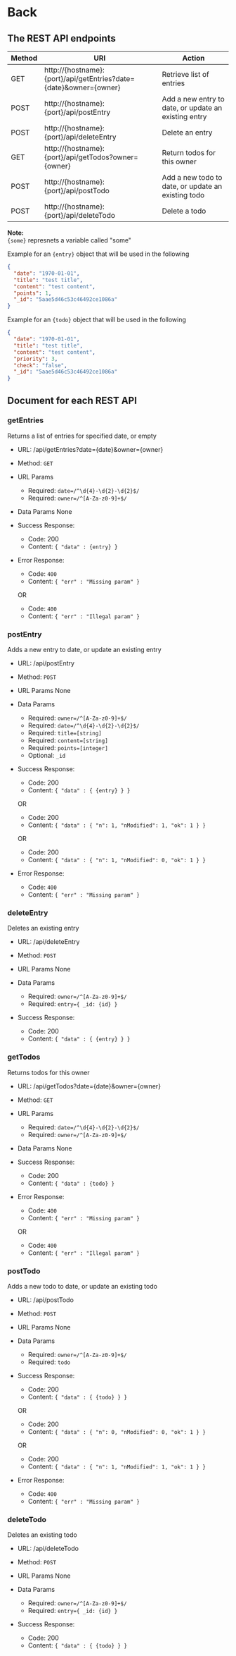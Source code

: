 # Back

## The REST API endpoints

Method | URI | Action
--- | --- | ---
GET | http://{hostname}:{port}/api/getEntries?date={date}&owner={owner} | Retrieve list of entries
POST | http://{hostname}:{port}/api/postEntry | Add a new entry to date, or update an existing entry
POST | http://{hostname}:{port}/api/deleteEntry | Delete an entry
GET | http://{hostname}:{port}/api/getTodos?owner={owner} | Return todos for this owner
POST| http://{hostname}:{port}/api/postTodo | Add a new todo to date, or update an existing todo
POST | http://{hostname}:{port}/api/deleteTodo | Delete a todo


**Note:**  
`{some}` represnets a variable called "some"

Example for an `{entry}` object that will be used in the following
```json
{
  "date": "1970-01-01",
  "title": "test title",
  "content": "test content",
  "points": 1,
  "_id": "5aae5d46c53c46492ce1086a"
}
```
Example for an `{todo}` object that will be used in the following
```json
{
  "date": "1970-01-01",
  "title": "test title",
  "content": "test content",
  "priority": 3,
  "check": "false",
  "_id": "5aae5d46c53c46492ce1086a"
}
```

## Document for each REST API

### getEntries
Returns a list of entries for specified date, or empty

- URL: /api/getEntries?date={date}&owner={owner}

- Method: `GET`

- URL Params
    - Required: `date=/^\d{4}-\d{2}-\d{2}$/`
    - Required: `owner=/^[A-Za-z0-9]+$/`

- Data Params None

- Success Response:
    - Code: 200 
    - Content: `{ "data" : {entry} }`
- Error Response:
    - Code: `400`
    - Content: `{ "err" : "Missing param" }`
    
    OR

    - Code: `400`
    - Content: `{ "err" : "Illegal param" }`


### postEntry
Adds a new entry to date, or update an existing entry

- URL: /api/postEntry

- Method: `POST`

- URL Params None

- Data Params 
    - Required: `owner=/^[A-Za-z0-9]+$/`
    - Required: `date=/^\d{4}-\d{2}-\d{2}$/`
    - Required: `title=[string]`
    - Required: `content=[string]`
    - Required: `points=[integer]`
    - Optional: `_id`

- Success Response:
    - Code: 200 
    - Content: `{ "data" : { {entry} } }`
    
    OR
    
    - Code: 200
    - Content: `{ "data" : { "n": 1, "nModified": 1, "ok": 1 } }`
    
    OR
    
    - Code: 200
    - Content: `{ "data" : { "n": 1, "nModified": 0, "ok": 1 } }`
- Error Response:
    - Code: `400`
    - Content: `{ "err" : "Missing param" }`


### deleteEntry
Deletes an existing entry

- URL: /api/deleteEntry

- Method: `POST`

- URL Params None

- Data Params 
    - Required: `owner=/^[A-Za-z0-9]+$/`
    - Required: `entry={ _id: {id} }`

- Success Response:
    - Code: 200 
    - Content: `{ "data" : { {entry} } }`


### getTodos
Returns todos for this owner

- URL: /api/getTodos?date={date}&owner={owner}

- Method: `GET`

- URL Params
    - Required: `date=/^\d{4}-\d{2}-\d{2}$/`
    - Required: `owner=/^[A-Za-z0-9]+$/`

- Data Params None

- Success Response:
    - Code: 200 
    - Content: `{ "data" : {todo} }`
- Error Response:
    - Code: `400`
    - Content: `{ "err" : "Missing param" }`
    
    OR

    - Code: `400`
    - Content: `{ "err" : "Illegal param" }`


### postTodo
Adds a new todo to date, or update an existing todo

- URL: /api/postTodo

- Method: `POST`

- URL Params None

- Data Params 
    - Required: `owner=/^[A-Za-z0-9]+$/`
    - Required: `todo`

- Success Response:
    - Code: 200 
    - Content: `{ "data" : { {todo} } }`
    
    OR
    
    - Code: 200
    - Content: `{ "data" : { "n": 0, "nModified": 0, "ok": 1 } }`
    
    OR
    
    - Code: 200
    - Content: `{ "data" : { "n": 1, "nModified": 1, "ok": 1 } }`
- Error Response:
    - Code: `400`
    - Content: `{ "err" : "Missing param" }`
    
    
### deleteTodo
Deletes an existing todo

- URL: /api/deleteTodo

- Method: `POST`

- URL Params None

- Data Params 
    - Required: `owner=/^[A-Za-z0-9]+$/`
    - Required: `entry={ _id: {id} }`

- Success Response:
    - Code: 200 
    - Content: `{ "data" : { {todo} } }`
